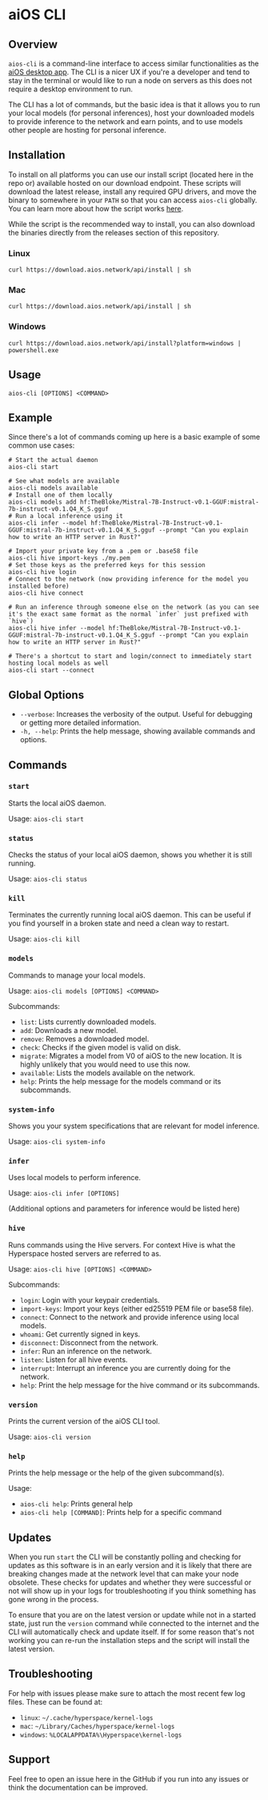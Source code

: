 # aiOS CLI

## Overview

`aios-cli` is a command-line interface to access similar functionalities as the [aiOS desktop app](https://aios.network/). The CLI is a nicer UX if you're a developer and tend to stay in the terminal or would like to run a node on servers as this does not require a desktop environment to run.

The CLI has a lot of commands, but the basic idea is that it allows you to run your local models (for personal inferences), host your downloaded models to provide inference to the network and earn points, and to use models other people are hosting for personal inference.

## Installation

To install on all platforms you can use our install script (located here in the repo or) available hosted on our download endpoint. These scripts will download the latest release, install any required GPU drivers, and move the binary to somewhere in  your `PATH` so that you can access `aios-cli` globally. You can learn more about how the script works [here](/scripts/README.md).

While the script is the recommended way to install, you can also download the binaries directly from the releases section of this repository.

### Linux

```shell
curl https://download.aios.network/api/install | sh
```

### Mac

```shell
curl https://download.aios.network/api/install | sh
```

### Windows

```shell
curl https://download.aios.network/api/install?platform=windows | powershell.exe
```


## Usage

```
aios-cli [OPTIONS] <COMMAND>
```

## Example

Since there's a lot of commands coming up here is a basic example of some common use cases:

```shell
# Start the actual daemon
aios-cli start

# See what models are available
aios-cli models available
# Install one of them locally
aios-cli models add hf:TheBloke/Mistral-7B-Instruct-v0.1-GGUF:mistral-7b-instruct-v0.1.Q4_K_S.gguf
# Run a local inference using it
aios-cli infer --model hf:TheBloke/Mistral-7B-Instruct-v0.1-GGUF:mistral-7b-instruct-v0.1.Q4_K_S.gguf --prompt "Can you explain how to write an HTTP server in Rust?"

# Import your private key from a .pem or .base58 file
aios-cli hive import-keys ./my.pem
# Set those keys as the preferred keys for this session
aios-cli hive login
# Connect to the network (now providing inference for the model you installed before)
aios-cli hive connect

# Run an inference through someone else on the network (as you can see it's the exact same format as the normal `infer` just prefixed with `hive`)
aios-cli hive infer --model hf:TheBloke/Mistral-7B-Instruct-v0.1-GGUF:mistral-7b-instruct-v0.1.Q4_K_S.gguf --prompt "Can you explain how to write an HTTP server in Rust?"

# There's a shortcut to start and login/connect to immediately start hosting local models as well
aios-cli start --connect
```

## Global Options

- `--verbose`: Increases the verbosity of the output. Useful for debugging or getting more detailed information.
- `-h, --help`: Prints the help message, showing available commands and options.

## Commands

### `start`

Starts the local aiOS daemon.

Usage: `aios-cli start`

### `status`

Checks the status of your local aiOS daemon, shows you whether it is still running.

Usage: `aios-cli status`

### `kill`

Terminates the currently running local aiOS daemon. This can be useful if you find yourself in a broken state and need a clean way to restart.

Usage: `aios-cli kill`

### `models`

Commands to manage your local models.

Usage: `aios-cli models [OPTIONS] <COMMAND>`

Subcommands:

- `list`: Lists currently downloaded models.
- `add`: Downloads a new model.
- `remove`: Removes a downloaded model.
- `check`: Checks if the given model is valid on disk.
- `migrate`: Migrates a model from V0 of aiOS to the new location. It is highly unlikely that you would need to use this now.
- `available`: Lists the models available on the network.
- `help`: Prints the help message for the models command or its subcommands.

### `system-info`

Shows you your system specifications that are relevant for model inference.

Usage: `aios-cli system-info`

### `infer`

Uses local models to perform inference.

Usage: `aios-cli infer [OPTIONS]`

(Additional options and parameters for inference would be listed here)

### `hive`

Runs commands using the Hive servers. For context Hive is what the Hyperspace hosted servers are referred to as.

Usage: `aios-cli hive [OPTIONS] <COMMAND>`

Subcommands:

- `login`: Login with your keypair credentials.
- `import-keys`: Import your keys (either ed25519 PEM file or base58 file).
- `connect`: Connect to the network and provide inference using local models.
- `whoami`: Get currently signed in keys.
- `disconnect`: Disconnect from the network.
- `infer`: Run an inference on the network.
- `listen`: Listen for all hive events.
- `interrupt`: Interrupt an inference you are currently doing for the network.
- `help`: Print the help message for the hive command or its subcommands.

### `version`

Prints the current version of the aiOS CLI tool.

Usage: `aios-cli version`

### `help`

Prints the help message or the help of the given subcommand(s).

Usage:
- `aios-cli help`: Prints general help
- `aios-cli help [COMMAND]`: Prints help for a specific command

## Updates

When you run `start` the CLI will be constantly polling and checking for updates as this software is in an early version and it is likely that there are breaking changes made at the network level that can make your node obsolete. These checks for updates and whether they were successful or not will show up in your logs for troubleshooting if you think something has gone wrong in the process.

To ensure that you are on the latest version or update while not in a started state, just run the `version` command while connected to the internet and the CLI will automatically check and update itself. If for some reason that's not working you can re-run the installation steps and the script will install the latest version.

## Troubleshooting

For help with issues please make sure to attach the most recent few log files. These can be found at:

- `linux`: `~/.cache/hyperspace/kernel-logs`
- `mac`: `~/Library/Caches/hyperspace/kernel-logs`
- `windows`: `%LOCALAPPDATA%\Hyperspace\kernel-logs`

## Support

Feel free to open an issue here in the GitHub if you run into any issues or think the documentation can be improved.
